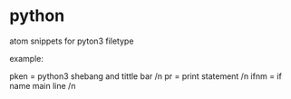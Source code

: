 # python

atom snippets for pyton3 filetype

example:

pken = python3 shebang and tittle bar /n
pr = print statement /n
ifnm = if name main line /n
